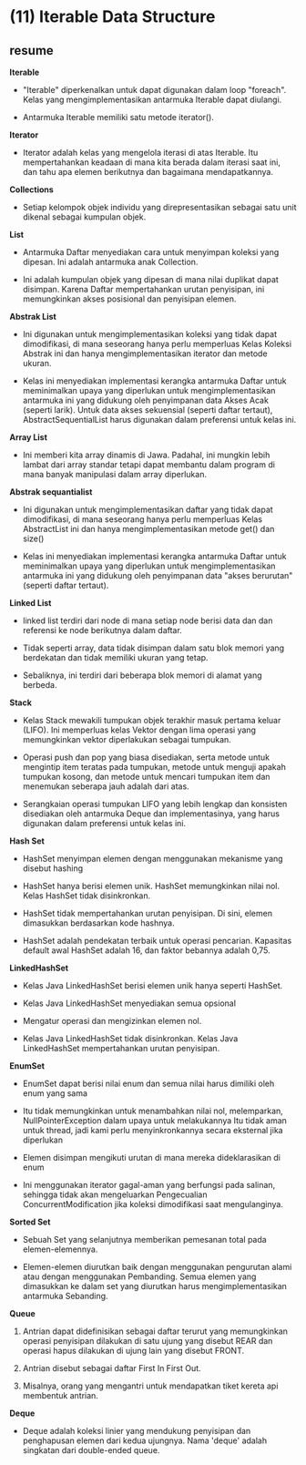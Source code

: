 # (11) Iterable Data Structure

## resume

**Iterable**

- "Iterable" diperkenalkan untuk dapat digunakan dalam loop "foreach". Kelas yang mengimplementasikan antarmuka Iterable dapat diulangi.

- Antarmuka Iterable memiliki satu metode iterator(). 
  
**Iterator**

- Iterator adalah kelas yang mengelola iterasi di atas Iterable. Itu mempertahankan keadaan di mana kita berada dalam iterasi saat ini, dan tahu apa elemen berikutnya dan bagaimana mendapatkannya.

**Collections**

- Setiap kelompok objek individu yang direpresentasikan sebagai satu unit dikenal sebagai kumpulan objek.

**List**

- Antarmuka Daftar menyediakan cara untuk menyimpan koleksi yang dipesan. Ini adalah antarmuka anak Collection.

- Ini adalah kumpulan objek yang dipesan di mana nilai duplikat dapat disimpan. Karena Daftar mempertahankan urutan penyisipan, ini memungkinkan akses posisional dan penyisipan elemen.

**Abstrak List**

- Ini digunakan untuk mengimplementasikan koleksi yang tidak dapat dimodifikasi, di mana seseorang hanya perlu memperluas Kelas Koleksi Abstrak ini dan hanya mengimplementasikan iterator dan metode ukuran.

- Kelas ini menyediakan implementasi kerangka antarmuka Daftar untuk meminimalkan upaya yang diperlukan untuk mengimplementasikan antarmuka ini yang didukung oleh penyimpanan data Akses Acak (seperti larik). Untuk data akses sekuensial (seperti daftar tertaut), AbstractSequentialList harus digunakan dalam preferensi untuk kelas ini.

**Array List**

- Ini memberi kita array dinamis di Jawa. Padahal, ini mungkin lebih lambat dari array standar tetapi dapat membantu dalam program di mana banyak manipulasi dalam array diperlukan.

**Abstrak sequantialist**

- Ini digunakan untuk mengimplementasikan daftar yang tidak dapat dimodifikasi, di mana seseorang hanya perlu memperluas Kelas AbstractList ini dan hanya mengimplementasikan metode get() dan size()

- Kelas ini menyediakan implementasi kerangka antarmuka Daftar untuk meminimalkan upaya yang diperlukan untuk mengimplementasikan antarmuka ini yang didukung oleh penyimpanan data "akses berurutan" (seperti daftar tertaut).

**Linked List**

- linked list terdiri dari node di mana setiap node berisi data dan dan referensi ke node berikutnya dalam daftar.

- Tidak seperti array, data tidak disimpan dalam satu blok memori yang berdekatan dan tidak memiliki ukuran yang tetap.

- Sebaliknya, ini terdiri dari beberapa blok memori di alamat yang berbeda.

**Stack**

- Kelas Stack mewakili tumpukan objek terakhir masuk pertama keluar (LIFO). Ini memperluas kelas Vektor dengan lima operasi yang memungkinkan vektor diperlakukan sebagai tumpukan.

- Operasi push dan pop yang biasa disediakan, serta metode untuk mengintip item teratas pada tumpukan, metode untuk menguji apakah tumpukan kosong, dan metode untuk mencari tumpukan item dan menemukan seberapa jauh adalah dari atas.

- Serangkaian operasi tumpukan LIFO yang lebih lengkap dan konsisten disediakan oleh antarmuka Deque dan implementasinya, yang harus digunakan dalam preferensi untuk kelas ini.

**Hash Set**

- HashSet menyimpan elemen dengan menggunakan mekanisme yang disebut hashing

- HashSet hanya berisi elemen unik. HashSet memungkinkan nilai nol. Kelas HashSet tidak disinkronkan.

- HashSet tidak mempertahankan urutan penyisipan. Di sini, elemen dimasukkan berdasarkan kode hashnya.

- HashSet adalah pendekatan terbaik untuk operasi pencarian. Kapasitas default awal HashSet adalah 16, dan faktor bebannya adalah 0,75.

**LinkedHashSet**

- Kelas Java LinkedHashSet berisi elemen unik hanya seperti HashSet.

- Kelas Java LinkedHashSet menyediakan semua opsional

- Mengatur operasi dan mengizinkan elemen nol.

- Kelas Java LinkedHashSet tidak disinkronkan. Kelas Java LinkedHashSet mempertahankan urutan penyisipan.

**EnumSet**

- EnumSet dapat berisi nilai enum dan semua nilai harus dimiliki oleh enum yang sama

- Itu tidak memungkinkan untuk menambahkan nilai nol, melemparkan, NullPointerException dalam upaya untuk melakukannya Itu tidak aman untuk thread, jadi kami perlu menyinkronkannya secara eksternal jika diperlukan

- Elemen disimpan mengikuti urutan di mana mereka dideklarasikan di enum

- Ini menggunakan iterator gagal-aman yang berfungsi pada salinan, sehingga tidak akan mengeluarkan Pengecualian ConcurrentModification jika koleksi dimodifikasi saat mengulanginya.

**Sorted Set**

- Sebuah Set yang selanjutnya memberikan pemesanan total pada elemen-elemennya.

- Elemen-elemen diurutkan baik dengan menggunakan pengurutan alami atau dengan menggunakan Pembanding. Semua elemen yang dimasukkan ke dalam set yang diurutkan harus mengimplementasikan antarmuka Sebanding.

**Queue**

1. Antrian dapat didefinisikan sebagai daftar terurut yang memungkinkan operasi penyisipan dilakukan di satu ujung yang disebut REAR dan operasi hapus dilakukan di ujung lain yang disebut FRONT.

2. Antrian disebut sebagai daftar First In First Out.

3. Misalnya, orang yang mengantri untuk mendapatkan tiket kereta api membentuk antrian.

**Deque**

- Deque adalah koleksi linier yang mendukung penyisipan dan penghapusan elemen dari kedua ujungnya. Nama 'deque' adalah singkatan dari double-ended queue.